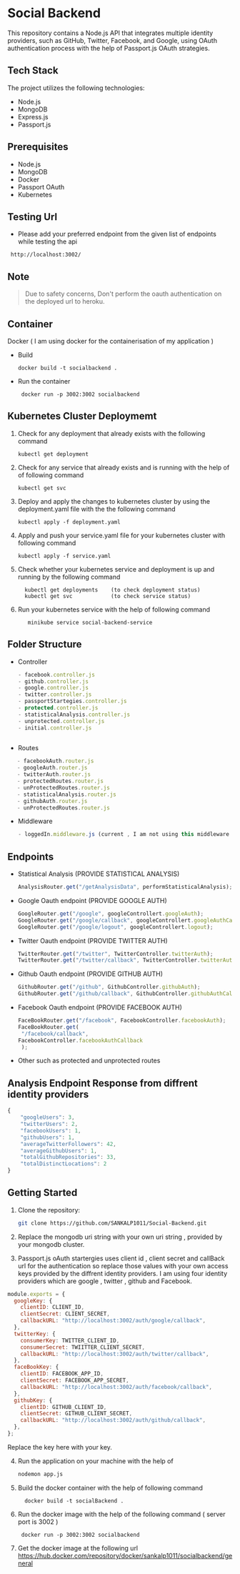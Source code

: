 # Social Backend

This repository contains a Node.js API that integrates multiple identity providers, such as GitHub, Twitter, Facebook, and Google, using OAuth authentication process with the help of Passport.js OAuth strategies.

## Tech Stack

The project utilizes the following technologies:

- Node.js
- MongoDB
- Express.js
- Passport.js

## Prerequisites

- Node.js 
- MongoDB
- Docker
- Passport OAuth
- Kubernetes

## Testing Url
- Please add your preferred endpoint from the given list of endpoints while testing the api
```
 http://localhost:3002/
```

## Note
> Due to safety concerns, Don't perform the oauth authentication on the deployed url to heroku.

## Container

 Docker ( I am using docker for the containerisation of my application )
  - Build
    
    ```
    docker build -t socialbackend .
    ```
  - Run the container
    ```
     docker run -p 3002:3002 socialbackend
    ```
## Kubernetes Cluster Deploymemt
   1. Check for any deployment that already exists with the following command
      ```
      kubectl get deployment
      ```

   2. Check for any service that already exists and is running with the help of of following command
      ```
      kubectl get svc
      ```
   3. Deploy and apply the changes to kubernetes cluster by using the deployment.yaml file with the the following command
      ```
      kubectl apply -f deployment.yaml
      ```
   4. Apply and push your service.yaml file for your kubernetes cluster with following command
      ```
      kubectl apply -f service.yaml
      ```
   5. Check whether your kubernetes service and deployment is up and running by the following command
      ```
        kubectl get deployments    (to check deployment status)
        kubectl get svc            (to check service status)
      ```
   
   6. Run your kubernetes service with the help of following command
       ```
          minikube service social-backend-service
       ```

## Folder Structure
 - Controller
   ``` javascript
   - facebook.controller.js
   - github.controller.js
   - google.controller.js
   - twitter.controller.js
   - passportStartegies.controller.js
   - protected.controller.js
   - statisticalAnalysis.controller.js
   - unprotected.controller.js
   - initial.controller.js
  
 - Routes
``` javascript
   - facebookAuth.router.js
   - googleAuth.router.js
   - twitterAuth.router.js
   - protectedRoutes.router.js
   - unProtectedRoutes.router.js
   - statisticalAnalysis.router.js
   - githubAuth.router.js
   - unProtectedRoutes.router.js
```   
  - Middleware
    ``` javascript
    - loggedIn.middleware.js (current , I am not using this middleware anywhere)
    ```
## Endpoints
 - Statistical Analysis (PROVIDE STATISTICAL ANALYSIS)
    ``` javascript
    AnalysisRouter.get("/getAnalysisData", performStatisticalAnalysis);
    ```
 - Google Oauth endpoint (PROVIDE GOOGLE AUTH)
   ``` javascript
   GoogleRouter.get("/google", googleControllert.googleAuth);
   GoogleRouter.get("/google/callback", googleControllert.googleAuthCallback);
   GoogleRouter.get("/google/logout", googleControllert.logout);
    ```
 - Twitter Oauth endpoint (PROVIDE TWITTER AUTH)
   ``` javascript
   TwitterRouter.get("/twitter", TwitterController.twitterAuth);
   TwitterRouter.get("/twitter/callback", TwitterController.twitterAuthCallback);
   ```
 - Github Oauth endpoint (PROVIDE GITHUB AUTH)
   ``` javascript
   GithubRouter.get("/github", GithubController.githubAuth);
   GithubRouter.get("/github/callback", GithubController.githubAuthCallback);
   ```
 - Facebook Oauth endpoint (PROVIDE FACEBOOK AUTH)
   ``` javascript
   FaceBookRouter.get("/facebook", FacebookController.facebookAuth);
   FaceBookRouter.get(
    "/facebook/callback",
   FacebookController.facebookAuthCallback
    );
   ```
 - Other such as protected and unprotected routes

## Analysis Endpoint Response from diffrent identity providers
``` javascript
{
    "googleUsers": 3,
    "twitterUsers": 2,
    "facebookUsers": 1,
    "githubUsers": 1,
    "averageTwitterFollowers": 42,
    "averageGithubUsers": 1,
    "totalGithubRepositories": 33,
    "totalDistinctLocations": 2
}
```


## Getting Started

1. Clone the repository:

   ```bash
   git clone https://github.com/SANKALP1011/Social-Backend.git

2. Replace the mongodb uri string with your own uri string , provided by your mongodb cluster.
3. Passport.js oAuth startergies uses client id , client secret and callBack url for the authentication so replace those values with your own access keys provided by the diffrent identity providers. I am using four identity providers which are google , twitter , github and Facebook.

``` javascript
module.exports = {
  googleKey: {
    clientID: CLIENT_ID,
    clientSecret: CLIENT_SECRET,
    callbackURL: "http://localhost:3002/auth/google/callback",
  },
  twitterKey: {
    consumerKey: TWITTER_CLIENT_ID,
    consumerSecret: TWIITTER_CLIENT_SECRET,
    callbackURL: "http://localhost:3002/auth/twitter/callback",
  },
  faceBookKey: {
    clientID: FACEBOOK_APP_ID,
    clientSecret: FACEBOOK_APP_SECRET,
    callbackURL: "http://localhost:3002/auth/facebook/callback",
  },
  githubKey: {
    clientID: GITHUB_CLIENT_ID,
    clientSecret: GITHUB_CLIENT_SECRET,
    callbackURL: "http://localhost:3002/auth/github/callback",
  },
};
```
Replace the key here with your key.

4. Run the application on your machine with the help of
   
   ``` bash
   nodemon app.js
   ```
5. Build the docker container with the help of following command
   ```
     docker build -t socialBackend .
   ```
6. Run the docker image with the help of the following command ( server port is 3002 )

   ```
    docker run -p 3002:3002 socialbackend
    ```
7. Get the docker image at the following url [ https://hub.docker.com/repository/docker/sankalp1011/socialbackend/general ]( Docker )

